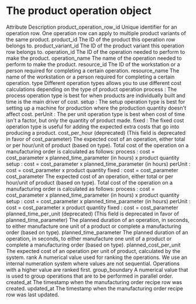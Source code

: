 # The product operation object

Attribute Description product_operation_row_id Unique identifier for an operation row.
One operation row can apply to multiple product variants of the same product. product_id
The ID of the product this operation row belongs to. product_variant_id The ID of the
product variant this operation row belongs to. operation_id The ID of the operation
needed to perform to make the product. operation_name The name of the operation needed
to perform to make the product. resource_id The ID of the workstation or a person
required for completing a certain operation. resource_name The name of the workstation
or a person required for completing a certain operation. type Different operation types
allows you to use different cost calculations depending on the type of product operation
process : The process operation type is best for when products are individually built
and time is the main driver of cost. setup : The setup operation type is best for
setting up a machine for production where the production quantity doesn't affect cost.
perUnit : The per unit operation type is best when cost of time isn't a factor, but only
the quantity of product made. fixed : The fixed cost operation type is useful for adding
the expected extra costs that go into producing a product. cost_per_hour (deprecated)
(This field is deprecated in favor of cost_parameter) The expected cost of an operation,
either total or per hour/unit of product (based on type). Total cost of the operation on
a manufacturing order is calculated as follows: process : cost = cost_parameter x
planned_time_parameter (in hours) x product quantity setup : cost = cost_parameter x
planned_time_parameter (in hours) perUnit : cost = cost_parameter x product quantity
fixed : cost = cost_parameter cost_parameter The expected cost of an operation, either
total or per hour/unit of product (based on type). Total cost of the operation on a
manufacturing order is calculated as follows: process : cost = cost_parameter x
planned_time_parameter (in hours) x product quantity setup : cost = cost_parameter x
planned_time_parameter (in hours) perUnit : cost = cost_parameter x product quantity
fixed : cost = cost_parameter planned_time_per_unit (deprecated) (This field is
deprecated in favor of planned_time_parameter) The planned duration of an operation, in
seconds, to either manufacture one unit of a product or complete a manufacturing order
(based on type). planned_time_parameter The planned duration of an operation, in
seconds, to either manufacture one unit of a product or complete a manufacturing order
(based on type). planned_cost_per_unit The expected cost of an operation per unit of
product, calculated by the system. rank A numerical value used for ranking the
operations. We use an internal numeration system where values are not sequential.
Operations with a higher value are ranked first. group_boundary A numerical value that
is used to group operations that are to be performed in parallel order. created_at The
timestamp when the manufacturing order recipe row was created. updated_at The timestamp
when the manufacturing order recipe row was last updated.
